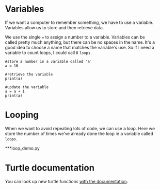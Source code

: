 # Variables

If we want a computer to remember something, we have to use a variable. Variables allow us to store and then retrieve data.

We use the single `=` to assign a number to a variable. Variables can be called pretty much anything, but there can be no spaces in the name. It's a good idea to choose a name that matches the variable's use. So if I need a variable to count loops, I could call it `loops`.

~~~ { .python .numberLines }
#store a number in a variable called 'a'
a = 10

#retrieve the variable
print(a)

#update the variable
a = a + 1
print(a)
~~~

# Looping 

When we want to avoid repeating lots of code, we can use a loop. Here we store the number of times we've already done the loop
in a variable called `loops`.

***loop_demo.py

# Turtle documentation

You can look up new turtle functions [with the documentation](http://docs.python.org/2/library/turtle.html#turtle-methods).
